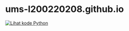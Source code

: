 # ums-l200220208.github.io
[![Lihat kode Python](https://img.shields.io/badge/Lihat-Kode%20Python-blue)](./kuliah.py)
